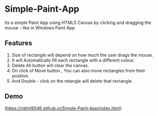 # Simple-Paint-App

Its a simple Paint App using HTML5 Canvas by clicking and dragging the mouse - like in Windows Paint App

## Features 

1. Size of rectangle will depend on how much the user drags the mouse.
2. It will Automatically fill each rectangle with a different colour.
3. Delete All button  will clear the canvas.
4. On click of Move button , You can also move rectangles from their position.
5. And Double - click on the retangle will delete that rectangle.

## Demo

(https://nikhil9546.github.io/Simple-Paint-App/index.html)
